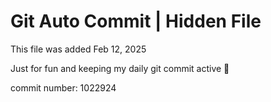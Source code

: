 # Git Auto Commit | Hidden File

This file was added Feb 12, 2025

Just for fun and keeping my daily git commit active 🤪

commit number: 1022924
